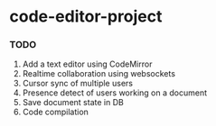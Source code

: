 # code-editor-project

### TODO 

1) Add a text editor using CodeMirror
2) Realtime collaboration using websockets
3) Cursor sync of multiple users
4) Presence detect of users working on a document
5) Save document state in DB
6) Code compilation
